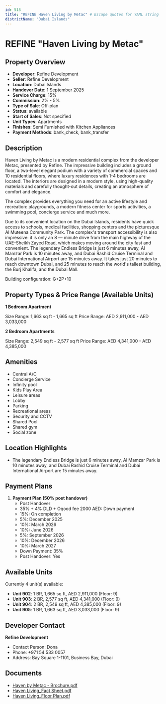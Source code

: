 ```yaml
---
id: 518
title: "REFINE Haven Living by Metac" # Escape quotes for YAML string
districtName: "Dubai Islands"
---
```


# REFINE "Haven Living by Metac"

## Property Overview
- **Developer**: Refine Development
- **Seller**: Refine Development
- **Location**: Dubai Islands
- **Handover Date**: 1 September 2025
- **Service Charge**: 15%
- **Commission**: 2% - 5%
- **Type of Sale**: Off-plan
- **Status**: available
- **Start of Sales**: Not specified
- **Unit Types**: Apartments
- **Finishes**: Semi Furnished with Kitchen Appliances
- **Payment Methods**: bank_check, bank_transfer

## Description
Haven Living by Metac is a modern residential complex from the developer Metac, presented by Refine. The impressive building includes a ground floor, a two-level elegant podium with a variety of commercial spaces and 10 residential floors, where luxury residences with 1-4 bedrooms are located. The interiors are designed in a modern style, using high-quality materials and carefully thought-out details, creating an atmosphere of comfort and elegance.

The complex provides everything you need for an active lifestyle and recreation: playgrounds, a modern fitness center for sports activities, a swimming pool, concierge service and much more.

Due to its convenient location on the Dubai Islands, residents have quick access to schools, medical facilities, shopping centers and the picturesque Al Muteena Community Park. The complex's transport accessibility is also impressive: it is only an 8 — minute drive from the main highway of the UAE-Sheikh Zayed Road, which makes moving around the city fast and convenient. The legendary Endless Bridge is just 6 minutes away, Al Mamzar Park is 10 minutes away, and Dubai Rashid Cruise Terminal and Dubai International Airport are 15 minutes away. It takes just 20 minutes to reach downtown Dubai, and 25 minutes to reach the world's tallest building, the Burj Khalifa, and the Dubai Mall.

Building configuration: G+2P+10

## Property Types & Price Range (Available Units)
**1 Bedroom Apartment**

Size Range: 1,663 sq ft - 1,665 sq ft
Price Range: AED 2,911,000 - AED 3,033,000

**2 Bedroom Apartments**

Size Range: 2,549 sq ft - 2,577 sq ft
Price Range: AED 4,341,000 - AED 4,385,000

## Amenities
- Central A/C
- Concierge Service
- Infinity pool
- Kids Play Area
- Leisure areas
- Lobby
- Parking
- Recreational areas
- Security and CCTV
- Shared Pool
- Shared gym
- Social zone

## Location Highlights
- The legendary Endless Bridge is just 6 minutes away, Al Mamzar Park is 10 minutes away, and Dubai Rashid Cruise Terminal and Dubai International Airport are 15 minutes away.

## Payment Plans
1. **Payment Plan (50% post handover)**
   - Post Handover
   - 35% + 4% DLD + Oqood fee 2000 AED: Down payment
   - 15%: On completion
   - 5%: December 2025
   - 10%: March 2026
   - 10%: June 2026
   - 5%: September 2026
   - 10%: December 2026
   - 10%: March 2027
   - Down Payment: 35%
   - Post Handover: Yes

## Available Units
Currently 4 unit(s) available:
- **Unit 902**: 1 BR, 1,665 sq ft, AED 2,911,000 (Floor: 9)
- **Unit 903**: 2 BR, 2,577 sq ft, AED 4,341,000 (Floor: 9)
- **Unit 904**: 2 BR, 2,549 sq ft, AED 4,385,000 (Floor: 9)
- **Unit 905**: 1 BR, 1,663 sq ft, AED 3,033,000 (Floor: 9)

## Developer Contact
**Refine Development**
- Contact Person: Dona
- Phone: +971 54 533 0057
- Address: Bay Square 1-1101, Business Bay, Dubai

## Documents
- [Haven by Metac - Brochure.pdf](https://cdn.geniemap.net/2023/12/07/bNDMgUt2RBL3BXAMflAXUgxjhE8MOUoLEKqvE7wo.pdf)
- [Haven Living_Fact Sheet.pdf](https://cdn.geniemap.net/2024/08/06/ReSGGK9nLcEyYhKQGZxHeXgrl2S7KSLSBTXL7uKT.pdf)
- [Haven Living_Floor Plan.pdf](https://cdn.geniemap.net/2024/08/06/KqtRZihjLEinwn04xmw6ZKb8EsdmmaDPyfHnhKYh.pdf)
